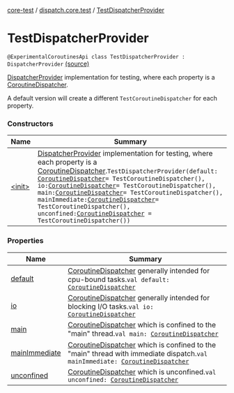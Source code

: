 [core-test](../../index.md) / [dispatch.core.test](../index.md) / [TestDispatcherProvider](./index.md)

# TestDispatcherProvider

`@ExperimentalCoroutinesApi class TestDispatcherProvider : DispatcherProvider` [(source)](https://github.com/RBusarow/Dispatch/tree/master/core-test/src/main/java/dispatch/core/test/TestDispatcherProvider.kt#L28)

[DispatcherProvider](#) implementation for testing, where each property is a [CoroutineDispatcher](https://kotlin.github.io/kotlinx.coroutines/kotlinx-coroutines-core/kotlinx.coroutines/-coroutine-dispatcher/index.html).

A default version will create a different `TestCoroutineDispatcher` for each property.

### Constructors

| Name | Summary |
|---|---|
| [&lt;init&gt;](-init-.md) | [DispatcherProvider](#) implementation for testing, where each property is a [CoroutineDispatcher](https://kotlin.github.io/kotlinx.coroutines/kotlinx-coroutines-core/kotlinx.coroutines/-coroutine-dispatcher/index.html).`TestDispatcherProvider(default: `[`CoroutineDispatcher`](https://kotlin.github.io/kotlinx.coroutines/kotlinx-coroutines-core/kotlinx.coroutines/-coroutine-dispatcher/index.html)` = TestCoroutineDispatcher(), io: `[`CoroutineDispatcher`](https://kotlin.github.io/kotlinx.coroutines/kotlinx-coroutines-core/kotlinx.coroutines/-coroutine-dispatcher/index.html)` = TestCoroutineDispatcher(), main: `[`CoroutineDispatcher`](https://kotlin.github.io/kotlinx.coroutines/kotlinx-coroutines-core/kotlinx.coroutines/-coroutine-dispatcher/index.html)` = TestCoroutineDispatcher(), mainImmediate: `[`CoroutineDispatcher`](https://kotlin.github.io/kotlinx.coroutines/kotlinx-coroutines-core/kotlinx.coroutines/-coroutine-dispatcher/index.html)` = TestCoroutineDispatcher(), unconfined: `[`CoroutineDispatcher`](https://kotlin.github.io/kotlinx.coroutines/kotlinx-coroutines-core/kotlinx.coroutines/-coroutine-dispatcher/index.html)` = TestCoroutineDispatcher())` |

### Properties

| Name | Summary |
|---|---|
| [default](default.md) | [CoroutineDispatcher](https://kotlin.github.io/kotlinx.coroutines/kotlinx-coroutines-core/kotlinx.coroutines/-coroutine-dispatcher/index.html) generally intended for cpu-bound tasks.`val default: `[`CoroutineDispatcher`](https://kotlin.github.io/kotlinx.coroutines/kotlinx-coroutines-core/kotlinx.coroutines/-coroutine-dispatcher/index.html) |
| [io](io.md) | [CoroutineDispatcher](https://kotlin.github.io/kotlinx.coroutines/kotlinx-coroutines-core/kotlinx.coroutines/-coroutine-dispatcher/index.html) generally intended for blocking I/O tasks.`val io: `[`CoroutineDispatcher`](https://kotlin.github.io/kotlinx.coroutines/kotlinx-coroutines-core/kotlinx.coroutines/-coroutine-dispatcher/index.html) |
| [main](main.md) | [CoroutineDispatcher](https://kotlin.github.io/kotlinx.coroutines/kotlinx-coroutines-core/kotlinx.coroutines/-coroutine-dispatcher/index.html) which is confined to the "main" thread.`val main: `[`CoroutineDispatcher`](https://kotlin.github.io/kotlinx.coroutines/kotlinx-coroutines-core/kotlinx.coroutines/-coroutine-dispatcher/index.html) |
| [mainImmediate](main-immediate.md) | [CoroutineDispatcher](https://kotlin.github.io/kotlinx.coroutines/kotlinx-coroutines-core/kotlinx.coroutines/-coroutine-dispatcher/index.html) which is confined to the "main" thread with immediate dispatch.`val mainImmediate: `[`CoroutineDispatcher`](https://kotlin.github.io/kotlinx.coroutines/kotlinx-coroutines-core/kotlinx.coroutines/-coroutine-dispatcher/index.html) |
| [unconfined](unconfined.md) | [CoroutineDispatcher](https://kotlin.github.io/kotlinx.coroutines/kotlinx-coroutines-core/kotlinx.coroutines/-coroutine-dispatcher/index.html) which is unconfined.`val unconfined: `[`CoroutineDispatcher`](https://kotlin.github.io/kotlinx.coroutines/kotlinx-coroutines-core/kotlinx.coroutines/-coroutine-dispatcher/index.html) |
